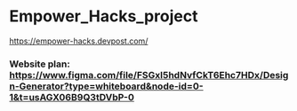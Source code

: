 # Empower_Hacks_project

<a href='https://empower-hacks.devpost.com/'>https://empower-hacks.devpost.com/</a>

<h3>Website plan: <a href='https://www.figma.com/file/FSGxl5hdNvfCkT6Ehc7HDx/Design-Generator?type=whiteboard&node-id=0-1&t=usAGX06B9Q3tDVbP-0'>https://www.figma.com/file/FSGxl5hdNvfCkT6Ehc7HDx/Design-Generator?type=whiteboard&node-id=0-1&t=usAGX06B9Q3tDVbP-0<a></h3>
